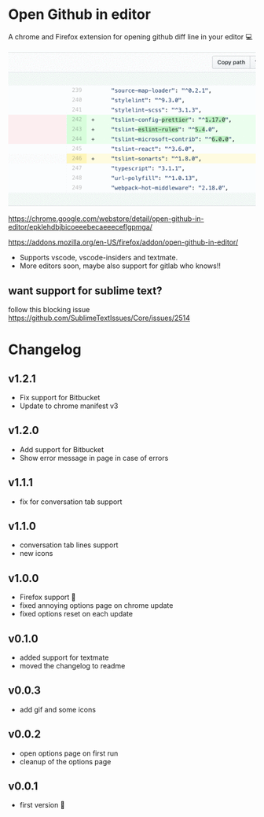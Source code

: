 # Open Github in editor

A chrome and Firefox extension for opening github diff line in your editor 💻

![](record.gif)

https://chrome.google.com/webstore/detail/open-github-in-editor/epklehdbjbicoeeebecaeeeceflgpmga/

https://addons.mozilla.org/en-US/firefox/addon/open-github-in-editor/

- Supports vscode, vscode-insiders and textmate.
- More editors soon, maybe also support for gitlab who knows!!

## want support for sublime text?

follow this blocking issue https://github.com/SublimeTextIssues/Core/issues/2514

# Changelog

## v1.2.1

- Fix support for Bitbucket</li>
- Update to chrome manifest v3</li>

## v1.2.0

- Add support for Bitbucket
- Show error message in page in case of errors

## v1.1.1

- fix for conversation tab support

## v1.1.0

- conversation tab lines support
- new icons

## v1.0.0

- Firefox support 🎉
- fixed annoying options page on chrome update
- fixed options reset on each update

## v0.1.0

- added support for textmate
- moved the changelog to readme

## v0.0.3

- add gif and some icons

## v0.0.2

- open options page on first run
- cleanup of the options page

## v0.0.1

- first version 🎉
